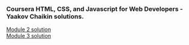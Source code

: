  <h3>Coursera HTML, CSS, and Javascript for Web Developers - Yaakov Chaikin solutions.</h3>

<a href="https://afatihyavasi.github.io/html-css-js-for-web-developers/module2-solution/" target="_blank"> Module 2 solution </a><br>
<a href="https://afatihyavasi.github.io/html-css-js-for-web-developers/module3-solution/" target="_blank"> Module 3 solution </a>



